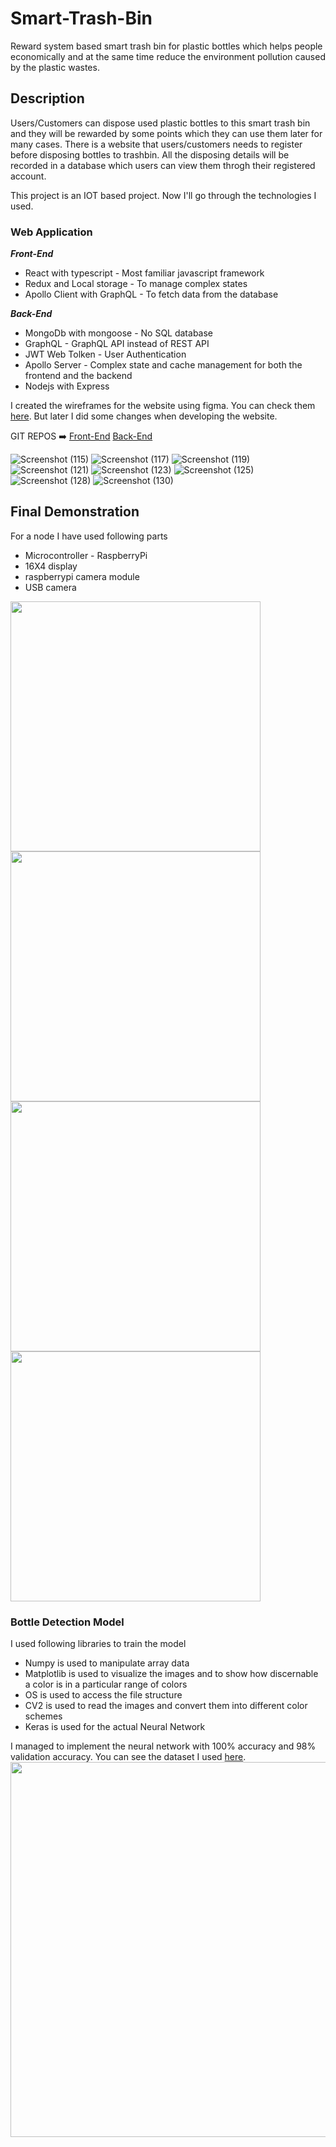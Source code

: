 # Smart-Trash-Bin

Reward system based smart trash bin for plastic bottles which helps people economically and at the same time reduce the environment pollution caused by the plastic wastes.

## Description

Users/Customers can dispose used plastic bottles to this smart trash bin and they will be rewarded by some points which they can use them later for many cases. There is a website that users/customers needs to register before disposing bottles to trashbin. All the disposing details will be recorded in a database which users can view them throgh their registered account.

This project is an IOT based project. Now I'll go through the technologies I used.

  ### Web Application
  
  ***Front-End***
  - React with typescript - Most familiar javascript framework
  - Redux and Local storage - To manage complex states
  - Apollo Client with GraphQL - To fetch data from the database
  
  ***Back-End***
  - MongoDb with mongoose - No SQL database
  - GraphQL - GraphQL API instead of REST API
  - JWT Web Tolken - User Authentication
  - Apollo Server - Complex state and cache management for both the frontend and the backend
  - Nodejs with Express
  
I created the wireframes for the website using figma. You can check them [here](https://www.figma.com/file/Nvads7OF32cg0Pa9lUQy2Q/Untitled?node-id=4%3A26). But later I did some changes when developing the website.

GIT REPOS :arrow_right: [Front-End](https://github.com/kaveesh680/Smart-Trash-Bin-FrontEnd.git) [Back-End](https://github.com/kaveesh680/STB-Backend)

![Screenshot (115)](https://user-images.githubusercontent.com/63943539/139460073-301aea9b-0ee9-4fe1-982f-5fe503d5db19.png)
![Screenshot (117)](https://user-images.githubusercontent.com/63943539/139461714-bc0c6154-a681-485f-8e0b-c155290ccb90.png)
![Screenshot (119)](https://user-images.githubusercontent.com/63943539/139461931-3c00362b-92f8-4eb9-994e-822de0784b6d.png)
![Screenshot (121)](https://user-images.githubusercontent.com/63943539/139462235-849c7754-3dc6-446e-ba4f-fc3f205087df.png)
![Screenshot (123)](https://user-images.githubusercontent.com/63943539/139462308-0c15818d-5392-47ce-bf89-ebd2b7ee32ac.png)
![Screenshot (125)](https://user-images.githubusercontent.com/63943539/139462340-8aeb7d87-ad5e-4a06-a415-0ab39000b89f.png)
![Screenshot (128)](https://user-images.githubusercontent.com/63943539/139462358-a0f54991-99ca-4f81-81dc-2b13c0419b93.png)
![Screenshot (130)](https://user-images.githubusercontent.com/63943539/139462373-e58311e3-0213-4297-a14f-69726990b006.png)


## Final Demonstration

For a node I have used following parts
- Microcontroller - RaspberryPi
- 16X4 display
- raspberrypi camera module
- USB camera

<img src="https://user-images.githubusercontent.com/63943539/140652485-9e1ed98d-31c8-4ffc-9eba-5a650d1c377d.jpeg" width="400" height="400">
<img src="https://user-images.githubusercontent.com/63943539/140652495-e355e74f-9ced-40fb-b537-386ab25a01a6.jpeg" width="400" height="400">
<img src="https://user-images.githubusercontent.com/63943539/140652500-fff536ef-8225-47a9-ad87-66a6c92731ef.jpeg" width="400" height="400">
<img src="https://user-images.githubusercontent.com/63943539/140652507-26b14d68-89c4-4261-b42d-00dcf1fb42e6.jpeg" width="400" height="400">

### Bottle Detection Model

I used following libraries to train the model
- Numpy is used to manipulate array data
- Matplotlib is used to visualize the images and to show how discernable a color is in a particular range of colors
- OS is used to access the file structure
- CV2 is used to read the images and convert them into different color schemes
- Keras is used for the actual Neural Network

I managed to implement the neural network with 100% accuracy and 98% validation accuracy. You can see the dataset I used [here](https://github.com/kaveesh680/bottles.git).
<img src="https://user-images.githubusercontent.com/63943539/140744713-6e5e4cc8-7ca9-4453-829a-a64a8773a165.png" width="800" height="600">
